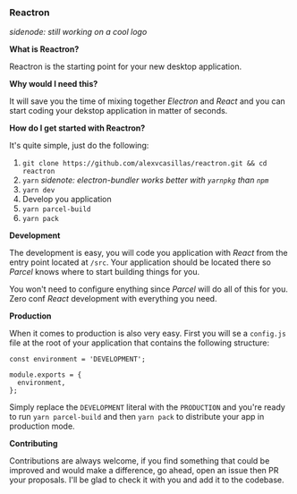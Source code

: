 ### Reactron

_sidenode: still working on a cool logo_

**What is Reactron?**

Reactron is the starting point for your new desktop application.

**Why would I need this?**

It will save you the time of mixing together _Electron_ and _React_ and you can start coding your dekstop application in matter of seconds.

**How do I get started with Reactron?**

It's quite simple, just do the following:

1. `git clone https://github.com/alexvcasillas/reactron.git && cd reactron`
2. `yarn` _sidenote: electron-bundler works better with `yarnpkg` than `npm`_
3. `yarn dev`
4. Develop you application
5. `yarn parcel-build`
6. `yarn pack`

**Development**

The development is easy, you will code you application with _React_ from the entry point located at `/src`. Your application should be located there so _Parcel_ knows where to start building things for you.

You won't need to configure enything since _Parcel_ will do all of this for you. Zero conf _React_ development with everything you need.

**Production**

When it comes to production is also very easy. First you will se a `config.js` file at the root of your application that contains the following structure:

```
const environment = 'DEVELOPMENT';

module.exports = {
  environment,
};
```

Simply replace the `DEVELOPMENT` literal with the `PRODUCTION` and you're ready to run `yarn parcel-build` and then `yarn pack` to distribute your app in production mode.


**Contributing**

Contributions are always welcome, if you find something that could be improved and would make a difference, go ahead, open an issue then PR your proposals. I'll be glad to check it with you and add it to the codebase.
